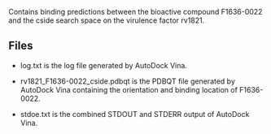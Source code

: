 Contains binding predictions between the bioactive compound F1636-0022 and the cside search space on the virulence factor rv1821.

## Files

- log.txt is the log file generated by AutoDock Vina.

- rv1821_F1636-0022_cside.pdbqt is the PDBQT file generated by AutoDock Vina containing the orientation and binding location of F1636-0022.

- stdoe.txt is the combined STDOUT and STDERR output of AutoDock Vina.

